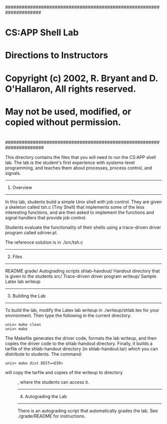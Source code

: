 #####################################################################
# CS:APP Shell Lab
# Directions to Instructors
#
# Copyright (c) 2002, R. Bryant and D. O'Hallaron, All rights reserved.
# May not be used, modified, or copied without permission.
#
######################################################################

This directory contains the files that you will need to run the CS:APP
shell lab. The lab is the student's first experience with systems-level
programming, and teaches them about processes, process control, and
signals.

************
1. Overview
************

In this lab, students build a simple Unix shell with job control.
They are given a skeleton called tsh.c (Tiny Shell) that implements
some of the less interesting functions, and are then asked to
implement the functions and signal handlers that provide job control.

Students evaluate the functionality of their shells using a
trace-driven driver program called sdriver.pl.

The reference solution is in ./src/tsh.c

********
2. Files
********

README
grade/			Autograding scripts
shlab-handout/		Handout directory that is given to the students
src/			Trace-driven driver program
writeup/		Sample Latex lab writeup

*******************
3. Building the Lab
*******************

To build the lab, modify the Latex lab writeup in ./writeup/shlab.tex
for your environment. Then type the following in the current
directory:

	unix> make clean
	unix> make 

The Makefile generates the driver code, formats the lab writeup, and
then copies the driver code to the shlab-handout directory.  Finally,
it builds a tarfile of the shlab-handout directory (in
shlab-handout.tar) which you can distribute to students.  The command:

	unix> make dist DEST=<DIR>

will copy the tarfile and copies of the writeup to directory <DIR>,
where the students can access it.


**********************
4. Autograding the Lab
**********************

There is an autograding script that automatically grades the lab.  See
./grade/README for instructions.



